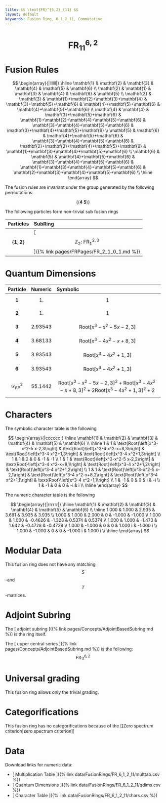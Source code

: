 ```yaml
---
title: $$ \text{FR}^{6,2}_{11} $$
layout: default
keywords: Fusion Ring, 6_1_2_11, Commutative
---
```

# $$ \text{FR}^{6,2}_{11} $$


# Fusion Rules

$$
\begin{array}{|llllll|}
\hline
 \mathbf{1} & \mathbf{2} & \mathbf{3} & \mathbf{4} & \mathbf{5} & \mathbf{6} \\
 \mathbf{2} & \mathbf{1} & \mathbf{3} & \mathbf{4} & \mathbf{6} & \mathbf{5} \\
 \mathbf{3} & \mathbf{3} & \mathbf{1}+\mathbf{2}+\mathbf{3}+\mathbf{4} & \mathbf{3}+\mathbf{5}+\mathbf{6} & \mathbf{4}+\mathbf{5}+\mathbf{6} & \mathbf{4}+\mathbf{5}+\mathbf{6} \\
 \mathbf{4} & \mathbf{4} & \mathbf{3}+\mathbf{5}+\mathbf{6} & \mathbf{1}+\mathbf{2}+\mathbf{4}+\mathbf{5}+\mathbf{6} & \mathbf{3}+\mathbf{4}+\mathbf{5}+\mathbf{6} & \mathbf{3}+\mathbf{4}+\mathbf{5}+\mathbf{6} \\
 \mathbf{5} & \mathbf{6} & \mathbf{4}+\mathbf{5}+\mathbf{6} & \mathbf{3}+\mathbf{4}+\mathbf{5}+\mathbf{6} & \mathbf{2}+\mathbf{3}+\mathbf{4}+\mathbf{5}+\mathbf{6} & \mathbf{1}+\mathbf{3}+\mathbf{4}+\mathbf{5}+\mathbf{6} \\
 \mathbf{6} & \mathbf{5} & \mathbf{4}+\mathbf{5}+\mathbf{6} & \mathbf{3}+\mathbf{4}+\mathbf{5}+\mathbf{6} & \mathbf{1}+\mathbf{3}+\mathbf{4}+\mathbf{5}+\mathbf{6} & \mathbf{2}+\mathbf{3}+\mathbf{4}+\mathbf{5}+\mathbf{6} \\
\hline
\end{array}
$$


The fusion rules are invariant under the group generated by the following permutations:

$$ \left\{(\mathbf{4} \ \mathbf{5})\right\} $$


The following particles form non-trivial sub fusion rings

| Particles | SubRing |
| :------ | :------ |
| $$ \{\mathbf{1},\mathbf{2}\} $$ | [ $$ \mathbb{Z}_2:\ \text{FR}^{2,0}_{1} $$ ]({% link pages/FRPages/FR_2_1_0_1.md %}) |


# Quantum Dimensions

| Particle | Numeric | Symbolic |
| :------ | :------ | :------ |
| $$ \mathbf{1} $$ | $$ 1. $$ | $$ 1 $$ |
| $$ \mathbf{2} $$ | $$ 1. $$ | $$ 1 $$ |
| $$ \mathbf{3} $$ | $$ 2.93543 $$ | $$ \text{Root}\left[x^3-x^2-5 x-2,3\right] $$ |
| $$ \mathbf{4} $$ | $$ 3.68133 $$ | $$ \text{Root}\left[x^3-4 x^2-x+8,3\right] $$ |
| $$ \mathbf{5} $$ | $$ 3.93543 $$ | $$ \text{Root}\left[x^3-4 x^2+1,3\right] $$ |
| $$ \mathbf{6} $$ | $$ 3.93543 $$ | $$ \text{Root}\left[x^3-4 x^2+1,3\right] $$ |
| $$ \mathcal{D}_{FP}^2 $$ | $$ 55.1442 $$ | $$ \text{Root}\left[x^3-x^2-5 x-2,3\right]^2+\text{Root}\left[x^3-4 x^2-x+8,3\right]^2+2 \text{Root}\left[x^3-4 x^2+1,3\right]^2+2 $$ |

# Characters

The symbolic character table is the following

$$
\begin{array}{|cccccc|}
\hline
 \mathbf{1} & \mathbf{2} & \mathbf{3} & \mathbf{4} & \mathbf{5} & \mathbf{6} \\
\hline
 1 & 1 & \text{Root}\left[x^3-x^2-5 x-2,3\right] & \text{Root}\left[x^3-4 x^2-x+8,3\right] & \text{Root}\left[x^3-4 x^2+1,3\right] & \text{Root}\left[x^3-4 x^2+1,3\right] \\
 1 & 1 & 2 & 0 & -1 & -1 \\
 1 & 1 & \text{Root}\left[x^3-x^2-5 x-2,2\right] & \text{Root}\left[x^3-4 x^2-x+8,1\right] & \text{Root}\left[x^3-4 x^2+1,2\right] & \text{Root}\left[x^3-4 x^2+1,2\right] \\
 1 & 1 & \text{Root}\left[x^3-x^2-5 x-2,1\right] & \text{Root}\left[x^3-4 x^2-x+8,2\right] & \text{Root}\left[x^3-4 x^2+1,1\right] & \text{Root}\left[x^3-4 x^2+1,1\right] \\
 1 & -1 & 0 & 0 & i & -i \\
 1 & -1 & 0 & 0 & -i & i \\
\hline
\end{array}
$$

The numeric character table is the following

$$
\begin{array}{|rrrrrr|}
\hline
 \mathbf{1} & \mathbf{2} & \mathbf{3} & \mathbf{4} & \mathbf{5} & \mathbf{6} \\
\hline
 1.000 & 1.000 & 2.935 & 3.681 & 3.935 & 3.935 \\
 1.000 & 1.000 & 2.000 & 0 & -1.000 & -1.000 \\
 1.000 & 1.000 & -0.4626 & -1.323 & 0.5374 & 0.5374 \\
 1.000 & 1.000 & -1.473 & 1.642 & -0.4728 & -0.4728 \\
 1.000 & -1.000 & 0 & 0 & 1.000 i & -1.000 i \\
 1.000 & -1.000 & 0 & 0 & -1.000 i & 1.000 i \\
\hline
\end{array}
$$

# Modular Data

This fusion ring does not have any matching $$ S $$-and $$ T $$-matrices.

# Adjoint Subring

The [ adjoint subring ]({% link pages/Concepts/AdjointBasedSubring.md %}) is the ring itself.

The [ upper central series ]({% link pages/Concepts/AdjointBasedSubring.md %}) is the following:
$$ \text{FR}^{6,2}_{11} $$

# Universal grading

This fusion ring allows only the trivial grading.

# Categorifications

This fusion ring has no categorifications because of the [[Zero spectrum criterion|zero spectrum criterion]]

# Data

Download links for numeric data:

* [ Multiplication Table ]({% link data/FusionRings/FR_6_1_2_11/multtab.csv %})
* [ Quantum Dimensions ]({% link data/FusionRings/FR_6_1_2_11/qdims.csv %})
* [ Character Table ]({% link data/FusionRings/FR_6_1_2_11/chars.csv %})